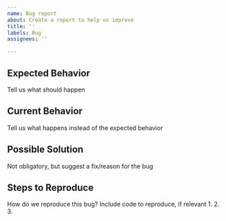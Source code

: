 ```yaml
---
name: Bug report
about: Create a report to help us improve
title: ''
labels: Bug
assignees: ''

---
```


## Expected Behavior
Tell us what should happen

## Current Behavior
Tell us what happens instead of the expected behavior

## Possible Solution
Not obligatory, but suggest a fix/reason for the bug

## Steps to Reproduce
How do we reproduce this bug? Include code to reproduce, if relevant
1.
2.
3.
